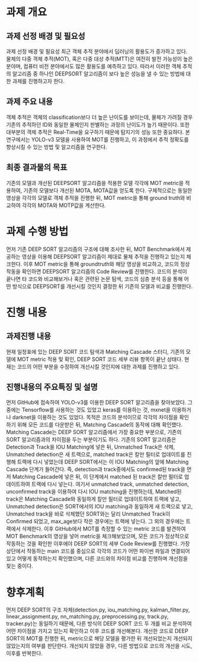 # 과제 개요
## 과제 선정 배경 및 필요성

과제 선정 배경 및 필요성 최근 객체 추적 분야에서 딥러닝의 활용도가 증가하고 있다. 물체의 다중 객체 추적(MOT), 혹은 다중 대상 추적(MTT)은 여전히 발전 가능성이 높은 분야며, 컴퓨터 비전 분야에서도 많은 활용도를 예측하고 있다. 따라서 이러한 객체 추적의 알고리즘 중 하나인 DEEPSORT 알고리즘이 보다 높은 성능을 낼 수 있는 방법에 대한 과제를 진행하고자 한다.

## 과제 주요 내용
객체 추적은 객체의 classification보다 더 높은 난이도를 보이는데, 물체가 가려질 경우 기존의 추적하던 ID와 동일한 물체인지 판별하는 과정의 난이도가 높기 때문이다. 또한 대부분의 객체 추적은 Real-Time을 요구하기 때문에 탐지기의 성능 또한 중요하다. 본 연구에서는 YOLO-v3 모델을 사용하여 MOT를 진행하고, 이 과정에서 추적 정확도를 향상시킬 수 있는 방법 및 알고리즘을 연구한다.

## 최종 결과물의 목표
기존의 모델과 개선된 DEEPSORT 알고리즘을 적용한 모델 각각에 MOT metric을 적용하여, 기존의 모델보다 개선된 MOTA, MOTA값을 얻도록 한다. 구체적으로는 동일한 영상을 각각의 모델로 객체 추적을 진행한 뒤, MOT metric을 통해 ground truth와 비교하여 각각의 MOTA와 MOTP값을 계산한다.

# 과제 수행 방법
먼저 기존 DEEP SORT 알고리즘의 구조에 대해 조사한 뒤, MOT Benchmark에서 제공하는 영상을 이용해 DEEPSORT 알고리즘이 제대로 물체 추적을 진행하고 있는지 체크한다. 이후 MOT metric을 통해 groundtruth와 해당 영상을 비교하고, 코드의 정상 작동을 확인하면 DEEPSORT 알고리즘의 Code Review를 진행한다. 코드의 분석이 끝나면 타 코드와 비교해보거나 혹은 관련된 논문 탐색, 코드의 심층 분석 등을 통해 어떤 방식으로 DEEPSORT를 개선시킬 것인지 결정한 뒤 기존의 모델과 비교를 진행한다.

# 진행 내용
## 과제진행 내용
현재 일정표에 있는 DEEP SORT 코드 탐색과 Matching Cascade 스터디, 기존의 모델에 MOT metric 적용 및 확인, DEEP SORT 코드 세부 리뷰 항목이 끝난 상태다. 현재는 코드의 어떤 부분을 수정하여 개선시킬 것인지에 대한 과제를 진행하고 있다.

## 진행내용의 주요특징 및 설명
먼저 GitHub에 접속하여 YOLO-v3를 이용한 DEEP SORT 알고리즘을 찾아보았다. 그중에는 Tensorflow를 사용하는 것도 있었고 keras를 이용하는 것, mxnet을 이용하거나 darknet을 이용하는 것도 있었다. 목적은 코드의 분석이므로 각각의 차이점을 확인하기 위해 모든 코드를 다운받은 뒤, Matching Cascade의 동작에 대해 확인했다. Matching Cascade는 DEEP SORT 알고리즘에서 가장 중요한 부분으로, 기존의 SORT 알고리즘과의 차이점을 두는 부분이기도 하다. 기존의 SORT 알고리즘은 Detection과 Track을 IOU Matching에 넣은 뒤, Unmatched Track은 삭제, Unmatched detection은 새 트랙으로, matched track은 칼만 필터로 업데이트를 진행해 트랙에 다시 넣었는데 DEEP SORT에서는 이 IOU Matching의 앞에 Matching Cascade 단계가 들어간다. 즉, detection과 track중에서도 confirmed된 track을 먼저 Matching Cascade에 넣은 뒤, 이 단계에서 matched 된 track은 칼만 필터로 업데이트하여 트랙에 다시 넣는다. 여기서 unmatched track, unmatched detection, unconfirmed track을 이용하여 다시 IOU matching을 진행하는데, Matched된 track은 Matching Cascade와 동일하게 칼만 필터로 업데이트하여 트랙에 넣고, Unmatched detection은 SORT에서의 IOU matching과 동일하게 새 트랙으로 넣고, Unmatched track을 바로 삭제했던 SORT와는 달리 Unmatched Track이 Confirmed 되었고, max_age보다 작은 경우에는 트랙에 넣는다. 그 외의 경우에는 트랙에서 삭제한다. 이후 GitHub에서 MOT를 측정할 수 있는 metric 코드를 발견하여 MOT Benchmark의 영상을 넣어 metric을 체크해보았으며, 모든 코드가 정상적으로 작동하는 것을 확인한 이후에야 DEEP SORT의 세부 Code Review를 진행했다. 가장 상단에서 작동하는 main 코드를 중심으로 각각의 코드가 어떤 파이썬 파일과 연결되어 있고 어떻게 동작하는지 확인했으며, 다른 코드와의 차이점 비교를 진행하며 개선점을 찾는 중이다.

# 향후계획
먼저 DEEP SORT의 구조 자체(detection.py, iou_matching.py, kalman_filter.py, linear_assignment.py, nn_matching.py, preprocessing.py, track.py, tracker.py)는 동일하기 때문에, 다른 방식의 DEEP SORT 코드 두 개를 비교 분석하여 어떤 차이점을 가지고 있는지 확인하고 이후 코드를 개선해본다. 개선한 코드로 DEEP SORT의 MOT를 진행한 뒤, metric으로 해당 모델을 평가한 뒤 개선되었는지 개선되지 않았는지의 여부를 판단한다. 개선되지 않았을 경우, 다른 방법으로 코드의 개선을 시도, 이후를 반복한다.

